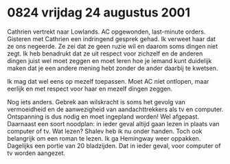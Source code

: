 # 0824 vrijdag 24 augustus 2001
Cathrien vertrekt naar Lowlands. AC opgewonden, last-minute orders. Gisteren met Cathrien een indringend gesprek gehad. Ik verweet haar dat ze ons negeerde. Ze zei dat ze geen ruzie wil en daarom soms dingen niet zegt. Ik heb benadrukt dat ze uit respect voor zichzelf en de anderen dingen juist wel moet zeggen en moet leren hoe je iemand kunt duidelijk maken dat je een andere mening hebt zonder de ander daarbij te kwetsen. 

Ik mag dat wel eens op mezelf toepassen. Moet AC niet ontlopen, maar eerlijk en met respect voor haar en mezelf dingen zeggen.

Nog iets anders. Gebrek aan wilskracht is soms het gevolg van vermoeidheid en de aanwezigheid van aandachttrekkers als tv en computer. Ontspanning is dus nodig en moet ingepland worden! Wel afgepast. Daarnaast een soort noodplan: in ieder geval altijd gaan lezen in plaats van computer of tv. Wat lezen? Shalev heb ik nu onder handen. Toch ook belangrijk om een roman te lezen. Ik ga Hemingway weer oppakken. Dagelijks een portie van 20 bladzijden. Dat in ieder geval, voor computer of tv worden aangezet.